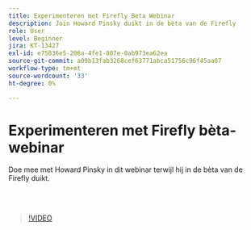 ```yaml
---
title: Experimenteren met Firefly Beta Webinar
description: Join Howard Pinsky duikt in de bèta van de Firefly
role: User
level: Beginner
jira: KT-13427
exl-id: e75836e5-206a-4fe1-807e-0ab973ea62ea
source-git-commit: a09b13fab3268cef63771abca51756c96f45aa07
workflow-type: tm+mt
source-wordcount: '33'
ht-degree: 0%

---
```


# Experimenteren met Firefly bèta-webinar

Doe mee met Howard Pinsky in dit webinar terwijl hij in de bèta van de Firefly duikt.

<br> 

>[!VIDEO](https://video.tv.adobe.com/v/3420252?quality=12&learn=on&hidetitle=true)

